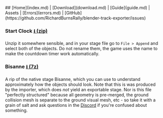 <title></title>
## [Home](index.md) | [Download](download.md) | [Guide](guide.md) | Assets | [Errors](errors.md) | [GitHub](https://github.com/RichardBurnsRally/blender-track-exporter/issues)

### Start Clock [⭳ (zip)](https://github.com/RichardBurnsRally/blender-track-exporter/raw/master/blender-assets/start-clock-lib.zip)

Unzip it somewhere sensible, and in your stage file go to `File > Append` and
select both of the objects. Do not rename them, the game uses the name to make
the countdown timer work automatically.

### Bisanne [⭳ (7z)](https://github.com/RichardBurnsRally/blender-track-exporter/raw/master/blender-assets/tracks/bisanne-blender.7z)

A rip of the native stage Bisanne, which you can use to understand approximately
how the objects should look. Note that this is was produced by the importer,
which does _not_ yield an exportable stage. Nor is this file "perfectly
structured" because all geometry is pre-merged, the ground collision mesh is
separate to the ground visual mesh, etc - so take it with a grain of salt and
ask questions in the [Discord](https://discord.gg/VMySc2fPCH) if you're confused
about something.
